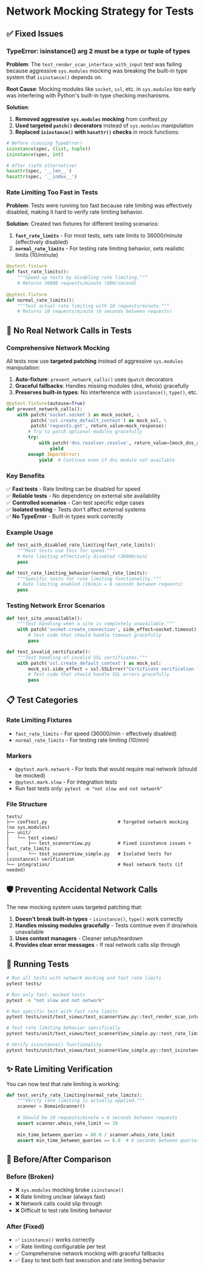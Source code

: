 # Network Mocking Strategy for Tests

## ✅ Fixed Issues

### TypeError: isinstance() arg 2 must be a type or tuple of types

**Problem**: The `test_render_scan_interface_with_input` test was failing because aggressive `sys.modules` mocking was breaking the built-in type system that `isinstance()` depends on.

**Root Cause**: Mocking modules like `socket`, `ssl`, etc. in `sys.modules` too early was interfering with Python's built-in type checking mechanisms.

**Solution**: 
1. **Removed aggressive `sys.modules` mocking** from conftest.py
2. **Used targeted `patch()` decorators** instead of `sys.modules` manipulation  
3. **Replaced `isinstance()` with `hasattr()` checks** in mock functions:

```python
# Before (causing TypeError)
isinstance(spec, (list, tuple))
isinstance(spec, int)

# After (safe alternative)
hasattr(spec, '__len__')
hasattr(spec, '__index__')
```

### Rate Limiting Too Fast in Tests

**Problem**: Tests were running too fast because rate limiting was effectively disabled, making it hard to verify rate limiting behavior.

**Solution**: Created two fixtures for different testing scenarios:

1. **`fast_rate_limits`** - For most tests, sets rate limits to 36000/minute (effectively disabled)
2. **`normal_rate_limits`** - For testing rate limiting behavior, sets realistic limits (10/minute)

```python
@pytest.fixture  
def fast_rate_limits():
    """Speed up tests by disabling rate limiting."""
    # Returns 36000 requests/minute (600/second)
    
@pytest.fixture
def normal_rate_limits():
    """Test actual rate limiting with 10 requests/minute."""
    # Returns 10 requests/minute (6 seconds between requests)
```

## 🚫 No Real Network Calls in Tests

### Comprehensive Network Mocking

All tests now use **targeted patching** instead of aggressive `sys.modules` manipulation:

1. **Auto-fixture**: `prevent_network_calls()` uses `@patch` decorators
2. **Graceful fallbacks**: Handles missing modules (dns, whois) gracefully
3. **Preserves built-in types**: No interference with `isinstance()`, `type()`, etc.

```python
@pytest.fixture(autouse=True)
def prevent_network_calls():
    with patch('socket.socket') as mock_socket, \
         patch('ssl.create_default_context') as mock_ssl, \
         patch('requests.get', return_value=mock_response):
        # Try to patch optional modules gracefully
        try:
            with patch('dns.resolver.resolve', return_value=[mock_dns_answer]):
                yield
        except ImportError:
            yield  # Continue even if dns module not available
```

### Key Benefits

✅ **Fast tests** - Rate limiting can be disabled for speed  
✅ **Reliable tests** - No dependency on external site availability  
✅ **Controlled scenarios** - Can test specific edge cases  
✅ **Isolated testing** - Tests don't affect external systems  
✅ **No TypeError** - Built-in types work correctly  

### Example Usage

```python
def test_with_disabled_rate_limiting(fast_rate_limits):
    """Most tests use this for speed."""
    # Rate limiting effectively disabled (36000/min)
    pass

def test_rate_limiting_behavior(normal_rate_limits):  
    """Specific tests for rate limiting functionality."""
    # Rate limiting enabled (10/min = 6 seconds between requests)
    pass
```

### Testing Network Error Scenarios

```python
def test_site_unavailable():
    """Test handling when a site is completely unavailable."""
    with patch('socket.create_connection', side_effect=socket.timeout):
        # Test code that should handle timeout gracefully
        pass

def test_invalid_certificate():
    """Test handling of invalid SSL certificates."""
    with patch('ssl.create_default_context') as mock_ssl:
        mock_ssl.side_effect = ssl.SSLError("Certificate verification failed")
        # Test code that should handle SSL errors gracefully  
        pass
```

## 📋 Test Categories

### Rate Limiting Fixtures
- `fast_rate_limits` - For speed (36000/min - effectively disabled)
- `normal_rate_limits` - For testing rate limiting (10/min)

### Markers
- `@pytest.mark.network` - For tests that would require real network (should be mocked)
- `@pytest.mark.slow` - For integration tests
- Run fast tests only: `pytest -m "not slow and not network"`

### File Structure
```
tests/
├── conftest.py                          # Targeted network mocking (no sys.modules)
├── unit/
│   └── test_views/
│       ├── test_scannerView.py          # Fixed isinstance issues + fast_rate_limits
│       └── test_scannerView_simple.py   # Isolated tests for isinstance() verification
└── integration/                         # Real network tests (if needed)
```

## 🛡️ Preventing Accidental Network Calls

The new mocking system uses targeted patching that:

1. **Doesn't break built-in types** - `isinstance()`, `type()` work correctly
2. **Handles missing modules gracefully** - Tests continue even if dns/whois unavailable
3. **Uses context managers** - Cleaner setup/teardown  
4. **Provides clear error messages** - If real network calls slip through

## 🔧 Running Tests

```bash
# Run all tests with network mocking and fast rate limits
pytest tests/

# Run only fast, mocked tests  
pytest -m "not slow and not network"

# Run specific test with fast rate limits
pytest tests/unit/test_views/test_scannerView.py::test_render_scan_interface_with_input -v

# Test rate limiting behavior specifically
pytest tests/unit/test_views/test_scannerView_simple.py::test_rate_limiting_behavior -v

# Verify isinstance() functionality
pytest tests/unit/test_views/test_scannerView_simple.py::test_isinstance_works -v
```

## ✨ Rate Limiting Verification

You can now test that rate limiting is working:

```python
def test_verify_rate_limiting(normal_rate_limits):
    """Verify rate limiting is actually applied."""
    scanner = DomainScanner()
    
    # Should be 10 requests/minute = 6 seconds between requests
    assert scanner.whois_rate_limit == 10
    
    min_time_between_queries = 60.0 / scanner.whois_rate_limit
    assert min_time_between_queries == 6.0  # 6 seconds between queries
```

## 🔧 Before/After Comparison

### Before (Broken)
- ❌ `sys.modules` mocking broke `isinstance()` 
- ❌ Rate limiting unclear (always fast)
- ❌ Network calls could slip through
- ❌ Difficult to test rate limiting behavior

### After (Fixed)
- ✅ `isinstance()` works correctly
- ✅ Rate limiting configurable per test
- ✅ Comprehensive network mocking with graceful fallbacks
- ✅ Easy to test both fast execution and rate limiting behavior